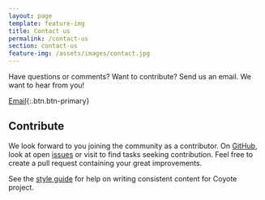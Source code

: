 ```yaml
---
layout: page
template: feature-img
title: Contact us
permalink: /contact-us
section: contact-us
feature-img: /assets/images/contact.jpg
---
```


Have questions or comments? Want to contribute? Send us an email. We want to hear from you!

[Email](mailto:coyote@microsoft.com){:.btn.btn-primary}

## Contribute

We look forward to you joining the community as a contributor. On [GitHub](https://github.com/microsoft/coyote/), look at open [issues](https://github.com/microsoft/coyote/issues) or visit to find tasks seeking contribution. Feel free to create a pull request containing your great improvements.

See the [style guide](/coyote/learn/resources/styleguide) for help on writing consistent content for Coyote project.
